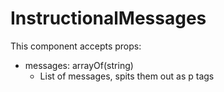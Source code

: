 # InstructionalMessages

This component accepts props:

- messages: arrayOf(string)
  - List of messages, spits them out as p tags